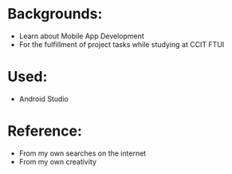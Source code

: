 # Backgrounds:
- Learn about Mobile App Development
- For the fulfillment of project tasks while studying at CCIT FTUI

# Used:
- Android Studio

# Reference:
- From my own searches on the internet
- From my own creativity
